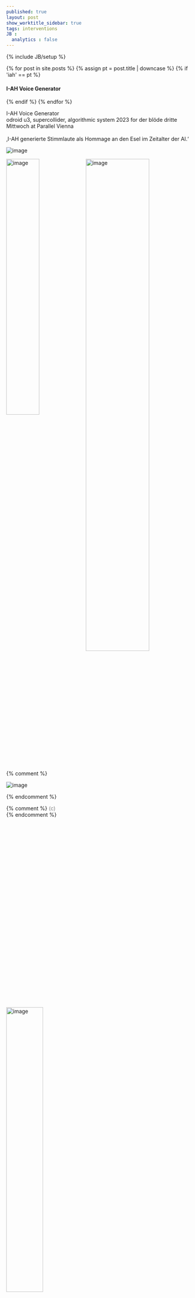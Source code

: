 ```yaml
---
published: true
layout: post
show_worktitle_sidebar: true
tags: interventions
JB :
  analytics : false
---
```


{% include JB/setup %}


<div class="container-parent">
<div class="container-narrow-right">
{% for post in site.posts %}
	{% assign pt = post.title | downcase %}
	{% if 'iah' == pt %}
<h4><a href="{{ BASE_PATH }}{{ post.url }}"></a>I-AH Voice Generator</h4>
	{% endif %}
{% endfor %}

<p>

I-AH Voice Generator<br />
odroid u3, supercollider, algorithmic system 2023 for der blöde dritte Mittwoch at Parallel Vienna<br /><br />
‚I-AH generierte Stimmlaute als Hommage an den Esel im Zeitalter der AI.‘


</p>
</div>


<div class="container-narrow-left">

<img src="{{ site.url }}/images/i-ah_esel.jpg" loading="eager" alt="image">
<p></p>



<img src="{{ site.url }}/images/i-ah_chron_speaker_dev_sm.jpg" loading="eager" alt="image" width="41.8%" height="auto" style="float: left">
<img src="{{ site.url }}/images/i-ah_parallel_sm.jpg" loading="eager" alt="image" width="58%" height="auto" style="float: right">
<div class="clearfix"></div>
<p></p>



{% comment %}
<img src="{{ site.url }}/images/i-ah_chron_speaker_dev_sm.jpg" loading="eager" alt="image" width="44.1%" height="auto" style="float: left">
<div class="clearfix"></div>

<img src="{{ site.url }}/images/led_electr_sm.jpg" loading="eager" alt="image">
<p></p>
{% endcomment %}
</div>
</div>




{% comment %}
<font color="grey">(c)<br /></font>
{% endcomment %}